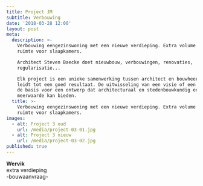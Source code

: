 ```yaml
---
title: Project JM
subtitle: Verbouwing
date: '2018-03-28 12:00'
layout: post
meta:
  description: >-
    Verbouwing eengezinswoning met een nieuwe verdieping. Extra volume. Nieuwe
    ruimte voor slaapkamers.

    Architect Steven Baecke doet nieuwbouw, verbouwingen, renovaties,
    regularisatie...

    Elk project is een unieke samenwerking tussen architect en bouwheer, dat
    leidt tot een goed resultaat. De uitwisseling van een visie of een idee is
    de basis voor een ontwerp dat architecturaal en stedenbouwkundig een
    meerwaarde kan bieden. 
  title: >-
    Verbouwing eengezinswoning met een nieuwe verdieping. Extra volume. Nieuwe
    ruimte voor slaapkamers.
images:
  - alt: Project 3 oud
    url: /media/project-03-01.jpg
  - alt: Project 3 nieuw
    url: /media/project-03-02.jpg
published: true
---
```

**Wervik**\
extra verdieping\
-bouwaanvraag-
